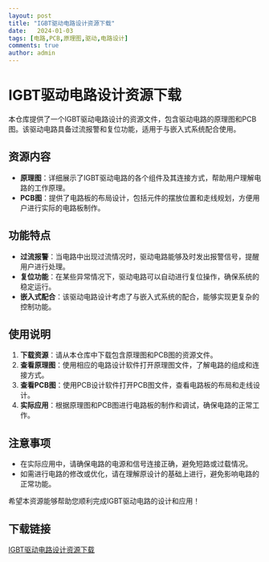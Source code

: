 ```yaml
---
layout: post
title: "IGBT驱动电路设计资源下载"
date:   2024-01-03
tags: [电路,PCB,原理图,驱动,电路设计]
comments: true
author: admin
---
```

# IGBT驱动电路设计资源下载

本仓库提供了一个IGBT驱动电路设计的资源文件，包含驱动电路的原理图和PCB图。该驱动电路具备过流报警和复位功能，适用于与嵌入式系统配合使用。

## 资源内容

- **原理图**：详细展示了IGBT驱动电路的各个组件及其连接方式，帮助用户理解电路的工作原理。
- **PCB图**：提供了电路板的布局设计，包括元件的摆放位置和走线规划，方便用户进行实际的电路板制作。

## 功能特点

- **过流报警**：当电路中出现过流情况时，驱动电路能够及时发出报警信号，提醒用户进行处理。
- **复位功能**：在某些异常情况下，驱动电路可以自动进行复位操作，确保系统的稳定运行。
- **嵌入式配合**：该驱动电路设计考虑了与嵌入式系统的配合，能够实现更复杂的控制功能。

## 使用说明

1. **下载资源**：请从本仓库中下载包含原理图和PCB图的资源文件。
2. **查看原理图**：使用相应的电路设计软件打开原理图文件，了解电路的组成和连接方式。
3. **查看PCB图**：使用PCB设计软件打开PCB图文件，查看电路板的布局和走线设计。
4. **实际应用**：根据原理图和PCB图进行电路板的制作和调试，确保电路的正常工作。

## 注意事项

- 在实际应用中，请确保电路的电源和信号连接正确，避免短路或过载情况。
- 如需进行电路的修改或优化，请在理解原设计的基础上进行，避免影响电路的正常功能。

希望本资源能够帮助您顺利完成IGBT驱动电路的设计和应用！

## 下载链接

[IGBT驱动电路设计资源下载](https://pan.quark.cn/s/b0b827abf079)